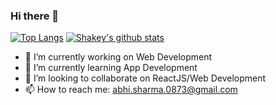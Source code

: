 ### Hi there 👋

[![Top Langs](https://github-readme-stats.vercel.app/api/top-langs/?username=shakeybuoy)](https://github.com/shakeybuoy/github-readme-stats)
[![Shakey's github stats](https://github-readme-stats.vercel.app/api?username=shakeybuoy&count_private=true&show_icons=true&theme=radical&hide_rank=false)](https://github.com/shakeybuoy/github-readme-stats)



- 🔭 I’m currently working on Web Development
- 🌱 I’m currently learning App Development
- 👯 I’m looking to collaborate on ReactJS/Web Development
- 📫 How to reach me: abhi.sharma.0873@gmail.com

